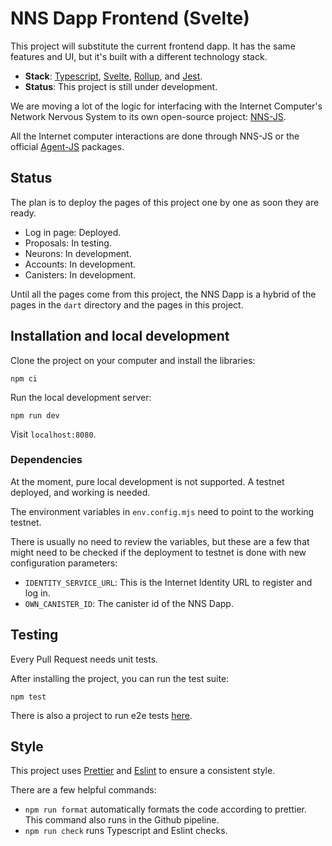 # NNS Dapp Frontend (Svelte)

This project will substitute the current frontend dapp. It has the same features and UI, but it's built with a different technology stack.

- **Stack**: [Typescript](https://www.typescriptlang.org/), [Svelte](https://svelte.dev/), [Rollup](https://rollupjs.org/guide/en/), and [Jest](https://jestjs.io/).
- **Status**: This project is still under development.

We are moving a lot of the logic for interfacing with the Internet Computer's Network Nervous System to its own open-source project: [NNS-JS](https://github.com/dfinity/nns-js).

All the Internet computer interactions are done through NNS-JS or the official [Agent-JS](https://github.com/dfinity/agent-js) packages.

## Status

The plan is to deploy the pages of this project one by one as soon they are ready.

- Log in page: Deployed.
- Proposals: In testing.
- Neurons: In development.
- Accounts: In development.
- Canisters: In development.

Until all the pages come from this project, the NNS Dapp is a hybrid of the pages in the `dart` directory and the pages in this project.

## Installation and local development

Clone the project on your computer and install the libraries:

```
npm ci
```

Run the local development server:

```
npm run dev
```

Visit `localhost:8080`.

### Dependencies

At the moment, pure local development is not supported. A testnet deployed, and working is needed.

The environment variables in `env.config.mjs` need to point to the working testnet.

There is usually no need to review the variables, but these are a few that might need to be checked if the deployment to testnet is done with new configuration parameters:

- `IDENTITY_SERVICE_URL`: This is the Internet Identity URL to register and log in.
- `OWN_CANISTER_ID`: The canister id of the NNS Dapp.

## Testing

Every Pull Request needs unit tests.

After installing the project, you can run the test suite:

```
npm test
```

There is also a project to run e2e tests [here](../../e2e-tests/README.md).

## Style

This project uses [Prettier](https://prettier.io/) and [Eslint](https://eslint.org/) to ensure a consistent style.

There are a few helpful commands:

- `npm run format` automatically formats the code according to prettier. This command also runs in the Github pipeline.
- `npm run check` runs Typescript and Eslint checks.
